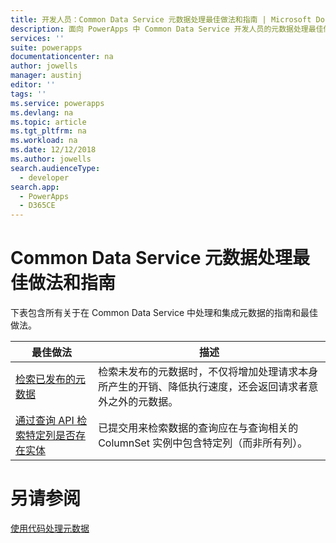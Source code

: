 ```yaml
---
title: 开发人员：Common Data Service 元数据处理最佳做法和指南 | Microsoft Docs
description: 面向 PowerApps 中 Common Data Service 开发人员的元数据处理最佳做法和指南。
services: ''
suite: powerapps
documentationcenter: na
author: jowells
manager: austinj
editor: ''
tags: ''
ms.service: powerapps
ms.devlang: na
ms.topic: article
ms.tgt_pltfrm: na
ms.workload: na
ms.date: 12/12/2018
ms.author: jowells
search.audienceType:
  - developer
search.app:
  - PowerApps
  - D365CE
---
```


# <a name="best-practices-and-guidance-while-working-with-metadata-for-the-common-data-service"></a>Common Data Service 元数据处理最佳做法和指南

下表包含所有关于在 Common Data Service 中处理和集成元数据的指南和最佳做法。


|最佳做法  |描述  |
|---------|---------|
|[检索已发布的元数据](retrieve-published-metadata.md)     |检索未发布的元数据时，不仅将增加处理请求本身所产生的开销、降低执行速度，还会返回请求者意外之外的元数据。         |
|[通过查询 API 检索特定列是否存在实体](retrieve-specific-columns-entity-via-query-apis.md)     |已提交用来检索数据的查询应在与查询相关的 ColumnSet 实例中包含特定列（而非所有列）。         |

# <a name="see-also"></a>另请参阅
[使用代码处理元数据](../../metadata-services.md)<br />